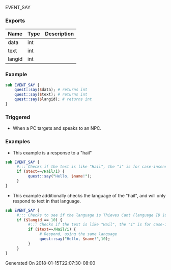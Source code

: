 EVENT_SAY
### Exports
**Name**|**Type**|**Description**
:-----|:-----|:-----
data|int|
text|int|
langid|int|
### Example
```perl
sub EVENT_SAY {
	quest::say($data); # returns int
	quest::say($text); # returns int
	quest::say($langid); # returns int
}
```

### Triggered

* When a PC targets and speaks to an NPC.

### Examples

* This example is a response to a "hail"

```perl
sub EVENT_SAY {
     #::: Checks if the text is like "Hail", the "i" is for case-insensitive.
     if ($text=~/Hail/i) {
          quest::say("Hello, $name!");
     }
}
```

* This example additionally checks the language of the "hail", and will only respond to text in that language.

```perl
sub EVENT_SAY {
     #::: Checks to see if the language is Thieves Cant (language ID 10)
     if ($langid == 10) {
          #::: Checks if the text is like "Hail", the "i" is for case-insensitive.
          if ($text=~/Hail/i) {
               # Respond, using the same language
               quest::say("Hello, $name!",10);
          }
     }
}
```


Generated On 2018-01-15T22:07:30-08:00